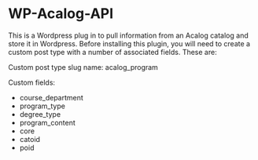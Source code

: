 # WP-Acalog-API
 
This is a Wordpress plug in to pull information from an Acalog catalog and store it in Wordpress. Before installing this plugin, you will need to create a custom post type with a number of associated fields. These are:

Custom post type slug name: acalog_program

Custom fields:

* course_department
* program_type
* degree_type
* program_content
* core
* catoid
* poid